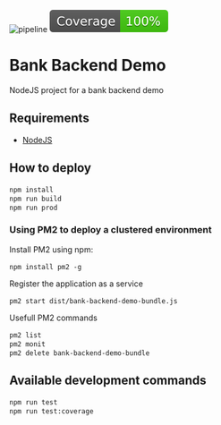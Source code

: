 ![pipeline](../../workflows/pipeline/badge.svg) ![Coverage](./badges/coverage.svg)

# Bank Backend Demo

NodeJS project for a bank backend demo

## Requirements

-   [NodeJS](https://nodejs.org/en/download/)

## How to deploy

```
npm install
npm run build
npm run prod
```

### Using PM2 to deploy a clustered environment

Install PM2 using npm:

```
npm install pm2 -g
```

Register the application as a service

```
pm2 start dist/bank-backend-demo-bundle.js
```

Usefull PM2 commands

```
pm2 list
pm2 monit
pm2 delete bank-backend-demo-bundle
```

## Available development commands

```
npm run test
npm run test:coverage
```
